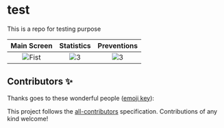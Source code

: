 # test
This is a repo for testing purpose 

| Main Screen | Statistics |  Preventions |
|:-:|:-:|:-:|
| ![Fist](https://imgur.com/Mtm7ofz?raw=true) | ![3](https://imgur.com/Mtm7ofz?raw=true) | ![3](https://imgur.com/Mtm7ofz?raw=true) |

## Contributors ✨

Thanks goes to these wonderful people ([emoji key](https://allcontributors.org/docs/en/emoji-key)):

<!-- ALL-CONTRIBUTORS-BADGE:START - Do not remove or modify this section --> 
<!-- prettier-ignore-start -->
<!-- markdownlint-disable -->

    

  
<!-- markdownlint-restore -->
<!-- prettier-ignore-end -->

<!-- ALL-CONTRIBUTORS-LIST:END -->

This project follows the [all-contributors](https://github.com/all-contributors/all-contributors) specification. Contributions of any kind welcome!





